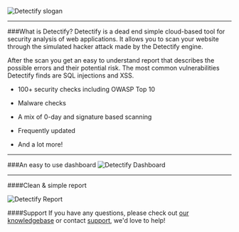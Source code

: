 ![Detectify slogan](/images/apps/detectify/gohackyourself.png "Go hack yourself or someone else will")

---
###What is Detectify?
Detectify is a dead end simple cloud-based tool for security analysis of web applications. It allows you to scan your website through the simulated hacker attack made by the Detectify engine.

After the scan you get an easy to understand report that describes the possible errors and their potential risk. The most common vulnerabilities Detectify finds are SQL injections and XSS.

*	100+ security checks including OWASP Top 10

*	Malware checks

*	A mix of 0-day and signature based scanning

*	Frequently updated

*   And a lot more!

---
###An easy to use dashboard
![Detectify Dashboard](/images/apps/detectify/dashboard.png "Detectify Dashboard")

---
####Clean & simple report

![Detectify Report](/images/apps/detectify/report.png "Detectify Report")

####Support
If you have any questions, please check out [our knowledgebase](http://support.detectify.com/) or contact [support](https://detectify.com/support), we'd love to help!
